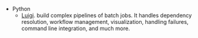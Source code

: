 * Python
    - [Luigi](https://luigi.readthedocs.io/en/stable/). build complex pipelines of batch jobs. It handles dependency resolution, workflow management, visualization, handling failures, command line integration, and much more.